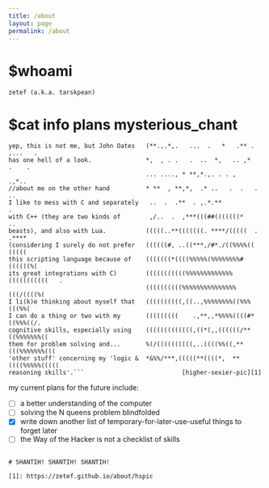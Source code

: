 ```yaml
---
title: /about
layout: page
permalink: /about
---
```


# $whoami
```zetef (a.k.a. tarskpean)```

# $cat info plans mysterious_chant
```
yep, this is not me, but John Oates   (**.,.*,.   ...  .   *   .** .  ,...   .
has one hell of a look.               *,  , . .   .  ..  *,   .. ,*    .    .
                                      ... ...., * **,*.,. . . ,       .,*..   
//about me on the other hand          * **  , **,*,  .* ..   .  .   .    ..   
I like to mess with C and separately   ..  .  .**  . ,.*.**                .  
with C++ (they are two kinds of        ,/..  .  ,***(((##(((((((*          .. 
beasts), and also with Lua.           (((((..**(((((((. ****/(((((  . .****   
(considering I surely do not prefer   ((((((#, ..((***,/#*./((%%%%(( (((((    
this scripting language because of    (((((((*((((%%%%%(%%%%%%%%#((((((%(     
its great integrations with C)        (((((((((((%%%%%%%%%%%%%(((((((((((   . 
                                      ((((((((((%%%%%%%%%%%%%%%(((/((((%(     
I li(k)e thinking about myself that   ((((((((((,((..,%%%%%%%%((%%%(((%%(     
I can do a thing or two with my       (((((((((    .,**,,*%%%%((((#*((%%%((/. 
cognitive skills, especially using    (((((((((((((,((*(,,((((((/**((%%%%%%%((
them for problem solving and...       %(/((((((((((,..((((%%((,**(((%%%%%%%(((
'other stuff' concerning my 'logic &  *&%%/***,(((((**((((*,  **((((%%%%%(((((
reasoning skills'.```                           [higher-sexier-pic][1]
```
my current plans for the future include:
- [ ] a better understanding of the computer
- [ ] solving the N queens problem blindfolded 
- [X] write down another list of temporary-for-later-use-useful things to 
forget later
- [ ] the Way of the Hacker is not a checklist of skills
```

# SHANTIH! SHANTIH! SHANTIH!

[1]: https://zetef.github.io/about/hspic